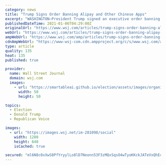 ```yaml
---
category: news
title: "Trump Signs Order Banning Alipay and Other Chinese Apps"
excerpt: "WASHINGTON—President Trump signed an executive order banning transactions with Chinese payment platform Alipay and other Chinese apps. Write to Andrew Restuccia at Andrew.Restuccia@wsj.com and John D. McKinnon at john.mckinnon@wsj.com"
publishedDateTime: 2021-01-06T04:29:00Z
originalUrl: "https://www.wsj.com/articles/trump-signs-order-banning-alipay-and-other-chinese-apps-11609889364?mod=hp_lead_pos4"
webUrl: "https://www.wsj.com/articles/trump-signs-order-banning-alipay-and-other-chinese-apps-11609889364?mod=hp_lead_pos4"
ampWebUrl: "https://www.wsj.com/amp/articles/trump-signs-order-banning-alipay-and-other-chinese-apps-11609889364"
cdnAmpWebUrl: "https://www-wsj-com.cdn.ampproject.org/c/s/www.wsj.com/amp/articles/trump-signs-order-banning-alipay-and-other-chinese-apps-11609889364"
type: article
quality: 135
heat: 135
published: true

provider:
  name: Wall Street Journal
  domain: wsj.com
  images:
    - url: "https://smartableai.github.io/election/assets/images/organizations/wsj.com-50x50.jpg"
      width: 50
      height: 50

topics:
  - Election
  - Donald Trump
  - Republican Voice

images:
  - url: "https://images.wsj.net/im-281098/social"
    width: 1280
    height: 640
    isCached: true

secured: "ml6N8c0xXwS8PfYryylLo8lD7Neonn53F3zMQxSqsO4wTyoKKckJATeVxQhEcLejlb0kgdF4iYokcXkKxhQLeLeB0QtPVtdMjOWgjJORL+k2PvMtEFCNkNd7sZZcuw0z1ugJs966f3hU2tRK9uZh6z7i8MlbIR+L+/ASEJkx2Bc4mp0Ll51sKaOp+Ux5Mt827QWTpV10cqrKnndijmumkOejkiugJ8PXVoVQURU8VXjMxeE/L8j4Lm/r/gHXnKnnV0FVN2P0JeCrhrz/0hnhS4NYXWYxb3kLsgwdgiQhrUd+6dridOpwmr5yOU1QgqPLHTjkBxAiJYEg48ezVdNwadEKOxb3V3YNgs6qloECcVc=;UX6H4XKEY+q0bNQePmILvA=="
---
```


